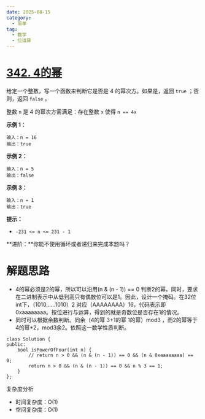 ```yaml
---
date: 2025-08-15
category:
  - 简单
tag:
  - 数学
  - 位运算
---
```


# [342. 4的幂](https://leetcode.cn/problems/power-of-four/)

给定一个整数，写一个函数来判断它是否是 4 的幂次方。如果是，返回 `true` ；否则，返回 `false` 。

整数 `n` 是 4 的幂次方需满足：存在整数 `x` 使得 `n == 4x`

 

**示例 1：**

```
输入：n = 16
输出：true
```

**示例 2：**

```
输入：n = 5
输出：false
```

**示例 3：**

```
输入：n = 1
输出：true
```

 

**提示：**

- `-231 <= n <= 231 - 1`

 

**进阶：**你能不使用循环或者递归来完成本题吗？

# 解题思路

- 4的幂必须是2的幂，所以可以沿用(n & (n - 1)) == 0 判断2的幂。同时，要求在二进制表示中从低到高只有偶数位可以是1。因此，设计一个掩码。在32位int下，（1010……1010）2 对应（AAAAAAAA）16，代码表示即0xaaaaaaaa。按位进行与运算，得到的就是奇数位是否存在1的情况。
- 同时可以根据余数判断。同余（4的幂 3+1的幂 1的幂）mod3 ，而2的幂等于4的幂*2，mod3余2。依照这一数学性质判断。

```
class Solution {
public:
    bool isPowerOfFour(int n) {
        // return n > 0 && (n & (n - 1)) == 0 && (n & 0xaaaaaaaa) == 0;
        return n > 0 && (n & (n - 1)) == 0 && n % 3 == 1;
    }
};
```

复杂度分析

- 时间复杂度：O(1)
- 空间复杂度：O(1)

  
